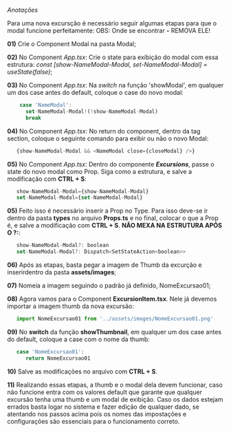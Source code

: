 *Anotações*

Para uma nova excursção é necessário seguir algumas etapas para que o modal funcione perfeitamente:
OBS: Onde se encontrar **-** REMOVA ELE!

**01)** Crie o Component Modal na pasta Modal;

**02)** No Component *App.tsx*: Crie o state para exibição do modal com essa estrutura: *const [show-NameModal-Modal, set-NameModal-Modal] = useState(false)*;

**03)** No Component *App.tsx*: Na *switch* na função 'showModal', em qualquer um dos case antes do default, coloque o case do novo modal:
``` js
    case 'NameModal':
      set-NameModal-Modal!(!show-NameModal-Modal)
      break
```

**04)**  No Component *App.tsx*: No return do component, dentro da tag section, coloque o seguinte comando para exibir ou não o novo Modal:
``` js 
   {show-NameModal-Modal && <NameModal close={closeModal} />}
```
**05)** No Component *App.tsx*: Dentro do componente ***Excursions***, passe o state do novo modal como Prop. Siga como a estrutura, e salve a modificação com **CTRL + S**:
``` js
   show-NameModal-Modal={show-NameModal-Modal}
   set-NameModal-Modal={set-NameModal-Modal}
```  

**05)** Feito isso é necessário inserir a Prop no Type. Para isso deve-se ir dentro da pasta **types** no arquivo **Props.ts** e no final, colocar o que a Prop é, e salve a modificação com **CTRL + S**. **NÃO MEXA NA ESTRUTURA APÓS O ?:**:
``` js    
   show-NameModal-Modal?: boolean
   set-NameModal-Modal?: Dispatch<SetStateAction<boolean>>
```

**06)** Após as etapas, basta pegar a imagem de Thumb da excurção e inserirdentro da pasta **assets/images**;

**07)** Nomeia a imagem seguindo o padrão já definido, NomeExcursao01;

**08)** Agora vamos para o Component **ExcursionItem.tsx**. Nele já devemos importar a imagem thumb da nova excursão:

``` js
   import NomeExcursao01 from '../assets/images/NomeExcursao01.png'
```

**09)** No **switch** da função **showThumbnail**, em qualquer um dos case antes do default, coloque a case com o nome da thumb:

``` js
   case 'NomeExcursao01': 
      return NomeExcursao01
```
**10)** Salve as modificações no arquivo com **CTRL + S**.

**11)** Realizando essas etapas, a thumb e o modal dela devem funcionar, caso não funcione entra com os valores default que garante que qualquer excursão tenha uma thumb e um modal de exibição. Caso os dados estejam errados basta logar no sistema e fazer edição de qualquer dado, se atentando nos passos acima pois os nomes das impostações e configurações são essenciais para o funcionamento correto.
